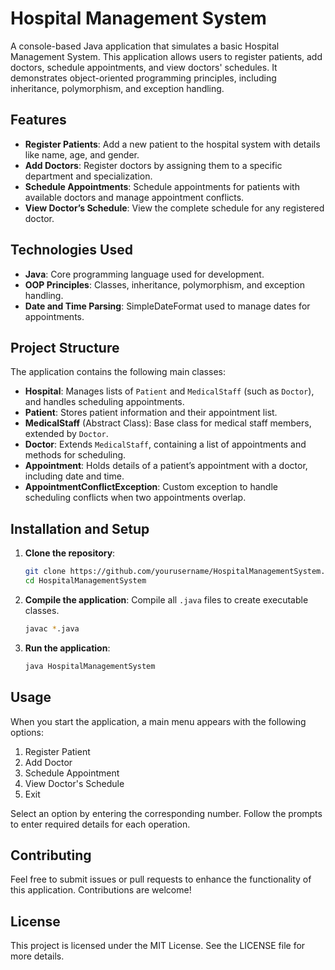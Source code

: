 # Hospital Management System

A console-based Java application that simulates a basic Hospital Management System. This application allows users to register patients, add doctors, schedule appointments, and view doctors' schedules. It demonstrates object-oriented programming principles, including inheritance, polymorphism, and exception handling.

## Features

- **Register Patients**: Add a new patient to the hospital system with details like name, age, and gender.
- **Add Doctors**: Register doctors by assigning them to a specific department and specialization.
- **Schedule Appointments**: Schedule appointments for patients with available doctors and manage appointment conflicts.
- **View Doctor’s Schedule**: View the complete schedule for any registered doctor.

## Technologies Used

- **Java**: Core programming language used for development.
- **OOP Principles**: Classes, inheritance, polymorphism, and exception handling.
- **Date and Time Parsing**: SimpleDateFormat used to manage dates for appointments.

## Project Structure

The application contains the following main classes:

- **Hospital**: Manages lists of `Patient` and `MedicalStaff` (such as `Doctor`), and handles scheduling appointments.
- **Patient**: Stores patient information and their appointment list.
- **MedicalStaff** (Abstract Class): Base class for medical staff members, extended by `Doctor`.
- **Doctor**: Extends `MedicalStaff`, containing a list of appointments and methods for scheduling.
- **Appointment**: Holds details of a patient’s appointment with a doctor, including date and time.
- **AppointmentConflictException**: Custom exception to handle scheduling conflicts when two appointments overlap.

## Installation and Setup

1. **Clone the repository**:

    ```bash
    git clone https://github.com/yourusername/HospitalManagementSystem.git
    cd HospitalManagementSystem
    ```

2. **Compile the application**:
    Compile all `.java` files to create executable classes.

    ```bash
    javac *.java
    ```

3. **Run the application**:

    ```bash
    java HospitalManagementSystem
    ```

## Usage

When you start the application, a main menu appears with the following options:

1. Register Patient
2. Add Doctor
3. Schedule Appointment
4. View Doctor's Schedule
5. Exit

Select an option by entering the corresponding number. Follow the prompts to enter required details for each operation.

## Contributing

Feel free to submit issues or pull requests to enhance the functionality of this application. Contributions are welcome!

## License

This project is licensed under the MIT License. See the LICENSE file for more details.

